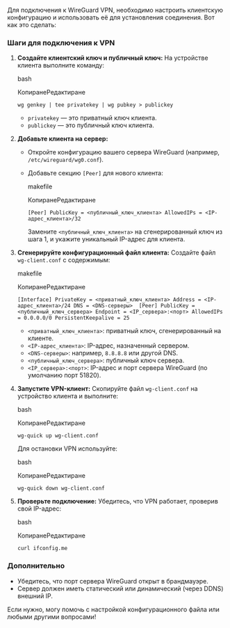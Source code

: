 Для подключения к WireGuard VPN, необходимо настроить клиентскую конфигурацию и использовать её для установления соединения. Вот как это сделать:

### Шаги для подключения к VPN

1. **Создайте клиентский ключ и публичный ключ:** На устройстве клиента выполните команду:
    
    bash
    
    КопиранеРедактиране
    
    `wg genkey | tee privatekey | wg pubkey > publickey`
    
    - `privatekey` — это приватный ключ клиента.
    - `publickey` — это публичный ключ клиента.
2. **Добавьте клиента на сервер:**
    
    - Откройте конфигурацию вашего сервера WireGuard (например, `/etc/wireguard/wg0.conf`).
    - Добавьте секцию `[Peer]` для нового клиента:
        
        makefile
        
        КопиранеРедактиране
        
        `[Peer] PublicKey = <публичный_ключ_клиента> AllowedIPs = <IP-адрес_клиента>/32`
        
        Замените `<публичный_ключ_клиента>` на сгенерированный ключ из шага 1, и укажите уникальный IP-адрес для клиента.
3. **Сгенерируйте конфигурационный файл клиента:** Создайте файл `wg-client.conf` с содержимым:
    
    makefile
    
    КопиранеРедактиране
    
    `[Interface] PrivateKey = <приватный_ключ_клиента> Address = <IP-адрес_клиента>/24 DNS = <DNS-серверы>  [Peer] PublicKey = <публичный_ключ_сервера> Endpoint = <IP_сервера>:<порт> AllowedIPs = 0.0.0.0/0 PersistentKeepalive = 25`
    
    - `<приватный_ключ_клиента>`: приватный ключ, сгенерированный на клиенте.
    - `<IP-адрес_клиента>`: IP-адрес, назначенный сервером.
    - `<DNS-серверы>`: например, `8.8.8.8` или другой DNS.
    - `<публичный_ключ_сервера>`: публичный ключ сервера.
    - `<IP_сервера>:<порт>`: IP-адрес и порт сервера WireGuard (по умолчанию порт 51820).
4. **Запустите VPN-клиент:** Скопируйте файл `wg-client.conf` на устройство клиента и выполните:
    
    bash
    
    КопиранеРедактиране
    
    `wg-quick up wg-client.conf`
    
    Для остановки VPN используйте:
    
    bash
    
    КопиранеРедактиране
    
    `wg-quick down wg-client.conf`
    
5. **Проверьте подключение:** Убедитесь, что VPN работает, проверив свой IP-адрес:
    
    bash
    
    КопиранеРедактиране
    
    `curl ifconfig.me`
    

### Дополнительно

- Убедитесь, что порт сервера WireGuard открыт в брандмауэре.
- Сервер должен иметь статический или динамический (через DDNS) внешний IP.

Если нужно, могу помочь с настройкой конфигурационного файла или любыми другими вопросами!
